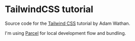 # TailwindCSS tutorial
Source code for the [Tailwind CSS](https://www.youtube.com/playlist?list=PL7CcGwsqRpSM3w9BT_21tUU8JN2SnyckR) tutorial by Adam Wathan.

I'm using [Parcel](https://v2.parceljs.org/getting-started/webapp/) for local development flow and bundling.

